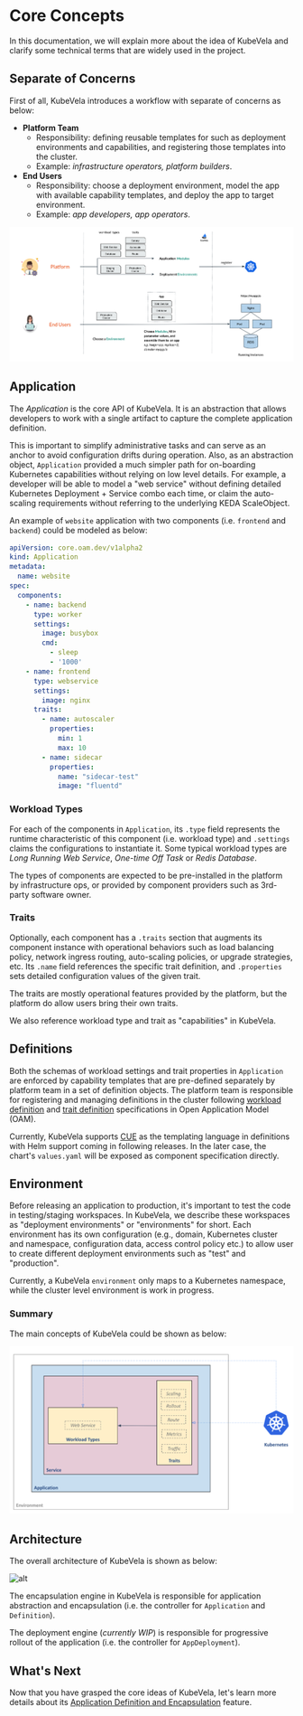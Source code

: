 # Core Concepts

In this documentation, we will explain more about the idea of KubeVela and clarify some technical terms that are widely used in the project.

## Separate of Concerns

First of all, KubeVela introduces a workflow with separate of concerns as below:
- **Platform Team**
  - Responsibility: defining reusable templates for such as deployment environments and capabilities, and registering those templates into the cluster.
  - Example: *infrastructure operators, platform builders*.
- **End Users**
  - Responsibility: choose a deployment environment, model the app with available capability templates, and deploy the app to target environment.
  - Example: *app developers, app operators*.

![alt](../resources/how-it-works.png)

## Application
The *Application* is the core API of KubeVela. It is an abstraction that allows developers to work with a single artifact to capture the complete application definition.

This is important to simplify administrative tasks and can serve as an anchor to avoid configuration drifts during operation. Also, as an abstraction object, `Application` provided a much simpler path for on-boarding Kubernetes capabilities without relying on low level details. For example, a developer will be able to model a "web service" without defining detailed Kubernetes Deployment + Service combo each time, or claim the auto-scaling requirements without referring to the underlying KEDA ScaleObject.

An example of `website` application with two components (i.e. `frontend` and `backend`) could be modeled as below:

```yaml
apiVersion: core.oam.dev/v1alpha2
kind: Application
metadata:
  name: website
spec:
  components:
    - name: backend
      type: worker
      settings:
        image: busybox
        cmd:
          - sleep
          - '1000'
    - name: frontend
      type: webservice
      settings:
        image: nginx
      traits:
        - name: autoscaler
          properties:
            min: 1
            max: 10
        - name: sidecar
          properties:
            name: "sidecar-test"
            image: "fluentd"
```

### Workload Types

For each of the components in `Application`, its `.type` field represents the runtime characteristic of this component (i.e. workload type) and `.settings` claims the configurations to instantiate it. Some typical workload types are *Long Running Web Service*, *One-time Off Task* or *Redis Database*.

The types of components are expected to be pre-installed in the platform by infrastructure ops, or provided by component providers such as 3rd-party software owner.

### Traits

Optionally, each component has a `.traits` section that augments its component instance with operational behaviors such as load balancing policy, network ingress routing, auto-scaling policies, or upgrade strategies, etc. Its `.name` field references the specific trait definition, and `.properties` sets detailed configuration values of the given trait.

The traits are mostly operational features provided by the platform, but the platform do allow users bring their own traits.

We also reference workload type and trait as "capabilities" in KubeVela.

## Definitions

Both the schemas of workload settings and trait properties in `Application` are enforced by capability templates that are pre-defined separately by platform team in a set of definition objects. The platform team is responsible for registering and managing definitions in the cluster following [workload definition](https://github.com/oam-dev/spec/blob/master/4.workload_definitions.md) and [trait definition](https://github.com/oam-dev/spec/blob/master/6.traits.md) specifications in Open Application Model (OAM). 

Currently, KubeVela supports [CUE](https://github.com/cuelang/cue) as the templating language in definitions with Helm support coming in following releases. In the later case, the chart's `values.yaml` will be exposed as component specification directly.

## Environment
Before releasing an application to production, it's important to test the code in testing/staging workspaces. In KubeVela, we describe these workspaces as "deployment environments" or "environments" for short. Each environment has its own configuration (e.g., domain, Kubernetes cluster and namespace, configuration data, access control policy etc.) to allow user to create different deployment environments such as "test" and "production".

Currently, a KubeVela `environment` only maps to a Kubernetes namespace, while the cluster level environment is work in progress.

### Summary

The main concepts of KubeVela could be shown as below:

![alt](../resources/concepts.png)

## Architecture

The overall architecture of KubeVela is shown as below:

![alt](../../resources/kubevela-runtime.png)

The encapsulation engine in KubeVela is responsible for application abstraction and encapsulation (i.e. the controller for `Application` and `Definition`).

The deployment engine (*currently WIP*) is responsible for progressive rollout of the application (i.e. the controller for `AppDeployment`).


## What's Next

Now that you have grasped the core ideas of KubeVela, let's learn more details about its [Application Definition and Encapsulation](platform-engineers/overview.md) feature.
